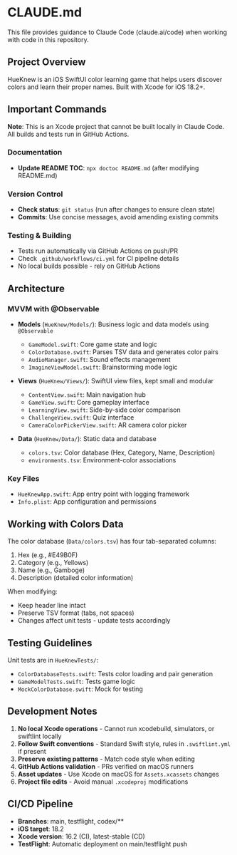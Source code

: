 # CLAUDE.md

This file provides guidance to Claude Code (claude.ai/code) when working with code in this repository.

## Project Overview

HueKnew is an iOS SwiftUI color learning game that helps users discover colors and learn their proper names. Built with Xcode for iOS 18.2+.

## Important Commands

**Note**: This is an Xcode project that cannot be built locally in Claude Code. All builds and tests run in GitHub Actions.

### Documentation
- **Update README TOC**: `npx doctoc README.md` (after modifying README.md)

### Version Control
- **Check status**: `git status` (run after changes to ensure clean state)
- **Commits**: Use concise messages, avoid amending existing commits

### Testing & Building
- Tests run automatically via GitHub Actions on push/PR
- Check `.github/workflows/ci.yml` for CI pipeline details
- No local builds possible - rely on GitHub Actions

## Architecture

### MVVM with @Observable
- **Models** (`HueKnew/Models/`): Business logic and data models using `@Observable`
  - `GameModel.swift`: Core game state and logic
  - `ColorDatabase.swift`: Parses TSV data and generates color pairs
  - `AudioManager.swift`: Sound effects management
  - `ImagineViewModel.swift`: Brainstorming mode logic

- **Views** (`HueKnew/Views/`): SwiftUI view files, kept small and modular
  - `ContentView.swift`: Main navigation hub
  - `GameView.swift`: Core gameplay interface
  - `LearningView.swift`: Side-by-side color comparison
  - `ChallengeView.swift`: Quiz interface
  - `CameraColorPickerView.swift`: AR camera color picker

- **Data** (`HueKnew/Data/`): Static data and database
  - `colors.tsv`: Color database (Hex, Category, Name, Description)
  - `environments.tsv`: Environment-color associations

### Key Files
- `HueKnewApp.swift`: App entry point with logging framework
- `Info.plist`: App configuration and permissions

## Working with Colors Data

The color database (`Data/colors.tsv`) has four tab-separated columns:
1. Hex (e.g., #E49B0F)
2. Category (e.g., Yellows)
3. Name (e.g., Gamboge)
4. Description (detailed color information)

When modifying:
- Keep header line intact
- Preserve TSV format (tabs, not spaces)
- Changes affect unit tests - update tests accordingly

## Testing Guidelines

Unit tests are in `HueKnewTests/`:
- `ColorDatabaseTests.swift`: Tests color loading and pair generation
- `GameModelTests.swift`: Tests game logic
- `MockColorDatabase.swift`: Mock for testing

## Development Notes

1. **No local Xcode operations** - Cannot run xcodebuild, simulators, or swiftlint locally
2. **Follow Swift conventions** - Standard Swift style, rules in `.swiftlint.yml` if present
3. **Preserve existing patterns** - Match code style when editing
4. **GitHub Actions validation** - PRs verified on macOS runners
5. **Asset updates** - Use Xcode on macOS for `Assets.xcassets` changes
6. **Project file edits** - Avoid manual `.xcodeproj` modifications

## CI/CD Pipeline

- **Branches**: main, testflight, codex/**
- **iOS target**: 18.2
- **Xcode version**: 16.2 (CI), latest-stable (CD)
- **TestFlight**: Automatic deployment on main/testflight push